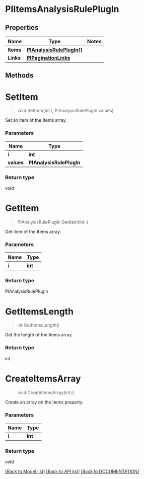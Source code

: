 # PIItemsAnalysisRulePlugIn

## Properties
Name | Type | Notes
------------ | ------------- | -------------
**Items** | **[**PIAnalysisRulePlugIn[]**](../Model/PIAnalysisRulePlugIn.md)**
**Links** | **[**PIPaginationLinks**](../Model/PIPaginationLinks.md)**

## Methods

# **SetItem**
> void SetItem(int i, PIAnalysisRulePlugIn values)

Set an item of the Items array.

### Parameters

Name | Type
------------- | -------------
 **i** | **int**
 **values** | **PIAnalysisRulePlugIn**

### Return type

void


# **GetItem**
> PIAnalysisRulePlugIn GetItem(int i)

Get item of the Items array.

### Parameters

Name | Type
------------- | -------------
 **i** | **int**

### Return type

PIAnalysisRulePlugIn


# **GetItemsLength**
> int GetItemsLength()

Get the length of the Items array.


### Return type

int


# **CreateItemsArray**
> void CreateItemsArray(int i)

Create an array on the Items property.

### Parameters

Name | Type
------------- | -------------
 **i** | **int**

### Return type

void

[[Back to Model list]](../../DOCUMENTATION.md#documentation-for-models) [[Back to API list]](../../DOCUMENTATION.md#documentation-for-api-endpoints) [[Back to DOCUMENTATION]](../../DOCUMENTATION.md)
